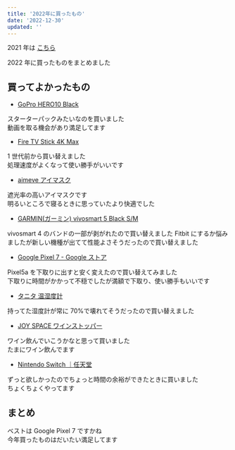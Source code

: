 ```yaml
---
title: '2022年に買ったもの'
date: '2022-12-30'
updated: ''
---
```


2021 年は [こちら](https://blog.freks.jp/bestbuy-2021)

2022 年に買ったものをまとめました

## 買ってよかったもの

- [GoPro HERO10 Black](https://gopro.com/ja/jp/shop/cameras/hero10-black/CHDHX-101-master.html)

スターターパックみたいなのを買いました  
動画を取る機会があり満足してます

- [Fire TV Stick 4K Max](https://www.amazon.co.jp/gp/product/B09JFLJTZG/ref=ppx_yo_dt_b_asin_title_o09_s00?ie=UTF8&psc=1)

1 世代前から買い替えました  
処理速度がよくなって使い勝手がいいです

- [aimeve アイマスク](https://www.amazon.co.jp/gp/product/B09VS6R4KK/ref=ppx_yo_dt_b_asin_title_o07_s00?ie=UTF8&psc=1)

遮光率の高いアイマスクです  
明るいところで寝るときに思っていたより快適でした

- [GARMIN\(ガーミン\) vívosmart 5 Black S/M](https://www.amazon.co.jp/gp/product/B09XGYX7JF/ref=ppx_yo_dt_b_asin_title_o01_s00?ie=UTF8&th=1&psc=1)

vivosmart 4 のバンドの一部が剥がれたので買い替えました
Fitbit にするか悩みましたが新しい機種が出てて性能よさそうだったので買い替えました

- [Google Pixel 7 \- Google ストア](https://store.google.com/jp/product/pixel_7?hl=ja)

Pixel5a を下取りに出すと安く変えたので買い替えてみました  
下取りに時間がかかって不穏でしたが満額で下取り、使い勝手もいいです

- [タニタ 温湿度計](https://www.amazon.co.jp/gp/product/B081ZVZ1WY/ref=ppx_yo_dt_b_asin_title_o06_s00?ie=UTF8&psc=1)

持ってた湿度計が常に 70%で壊れてそうだったので買い替えました

- [JOY SPACE ワインストッパー](https://www.amazon.co.jp/gp/product/B08J712QK8/ref=ppx_yo_dt_b_asin_title_o07_s00?ie=UTF8&psc=1)

ワイン飲んでいこうかなと思って買いました  
たまにワイン飲んでます

- [Nintendo Switch ｜任天堂](https://www.nintendo.co.jp/hardware/switch/)

ずっと欲しかったのでちょっと時間の余裕ができたときに買いました  
ちょくちょくやってます

## まとめ

ベストは Google Pixel 7 ですかね  
今年買ったものはだいたい満足してます
